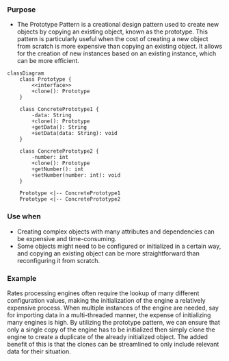 
### Purpose

- The Prototype Pattern is a creational design pattern used to create new objects by copying an existing object, known as the prototype. This pattern is particularly useful when the cost of creating a new object from scratch is more expensive than copying an existing object. It allows for the creation of new instances based on an existing instance, which can be more efficient.

```mermaid
classDiagram
    class Prototype {
        <<interface>>
        +clone(): Prototype
    }

    class ConcretePrototype1 {
        -data: String
        +clone(): Prototype
        +getData(): String
        +setData(data: String): void
    }

    class ConcretePrototype2 {
        -number: int
        +clone(): Prototype
        +getNumber(): int
        +setNumber(number: int): void
    }

    Prototype <|-- ConcretePrototype1
    Prototype <|-- ConcretePrototype2

```


### Use when

- Creating complex objects with many attributes and dependencies can be expensive and time-consuming.
- Some objects might need to be configured or initialized in a certain way, and copying an existing object can be more straightforward than reconfiguring it from scratch.

### Example


Rates processing engines often require the lookup of many different configuration values, making the initialization of the engine a relatively expensive process. When multiple instances of the engine are needed, say for importing data in a multi-threaded manner, the expense of initializing many engines is high. By utilizing the prototype pattern, we can ensure that only a single copy of the engine has to be initialized then simply clone the engine to create a duplicate of the already initialized object. The added benefit of this is that the clones can be streamlined to only include relevant data for their situation.

